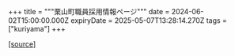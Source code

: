 +++
title = """栗山町職員採用情報ページ"""
date = 2024-06-02T15:00:00.000Z
expiryDate = 2025-05-07T13:28:14.270Z
tags = ["kuriyama"]
+++


[[source]](https://www.town.kuriyama.hokkaido.jp/site/saiyou/)

